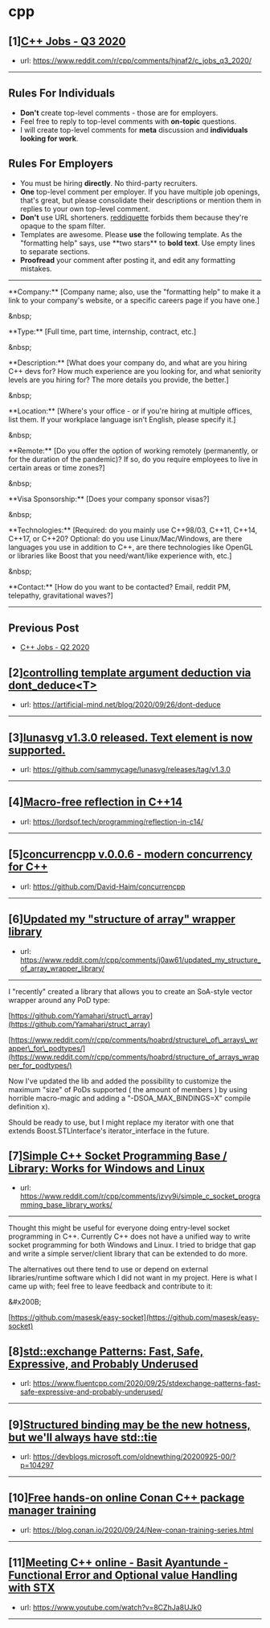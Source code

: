 # cpp
## [1][C++ Jobs - Q3 2020](https://www.reddit.com/r/cpp/comments/hjnaf2/c_jobs_q3_2020/)
- url: https://www.reddit.com/r/cpp/comments/hjnaf2/c_jobs_q3_2020/
---
Rules For Individuals
---------------------

* **Don't** create top-level comments - those are for employers.
* Feel free to reply to top-level comments with **on-topic** questions.
* I will create top-level comments for **meta** discussion and **individuals looking for work**.

Rules For Employers
---------------------

* You must be hiring **directly**. No third-party recruiters.
* **One** top-level comment per employer. If you have multiple job openings, that's great, but please consolidate their descriptions or mention them in replies to your own top-level comment.
* **Don't** use URL shorteners. [reddiquette](https://www.reddithelp.com/en/categories/reddit-101/reddit-basics/reddiquette) forbids them because they're opaque to the spam filter.
* Templates are awesome. Please **use** the following template. As the "formatting help" says, use \*\*two stars\*\* to **bold text**. Use empty lines to separate sections.
* **Proofread** your comment after posting it, and edit any formatting mistakes.

---

\*\*Company:\*\* [Company name; also, use the "formatting help" to make it a link to your company's website, or a specific careers page if you have one.]

&amp;nbsp;

\*\*Type:\*\* [Full time, part time, internship, contract, etc.]

&amp;nbsp;

\*\*Description:\*\* [What does your company do, and what are you hiring C++ devs for? How much experience are you looking for, and what seniority levels are you hiring for? The more details you provide, the better.]

&amp;nbsp;

\*\*Location:\*\* [Where's your office - or if you're hiring at multiple offices, list them. If your workplace language isn't English, please specify it.]

&amp;nbsp;

\*\*Remote:\*\* [Do you offer the option of working remotely (permanently, or for the duration of the pandemic)? If so, do you require employees to live in certain areas or time zones?]

&amp;nbsp;

\*\*Visa Sponsorship:\*\* [Does your company sponsor visas?]

&amp;nbsp;

\*\*Technologies:\*\* [Required: do you mainly use C++98/03, C++11, C++14, C++17, or C++20? Optional: do you use Linux/Mac/Windows, are there languages you use in addition to C++, are there technologies like OpenGL or libraries like Boost that you need/want/like experience with, etc.]

&amp;nbsp;

\*\*Contact:\*\* [How do you want to be contacted? Email, reddit PM, telepathy, gravitational waves?]

---

Previous Post
--------------

* [C++ Jobs - Q2 2020](https://www.reddit.com/r/cpp/comments/ft77lv/c_jobs_q2_2020/)
## [2][controlling template argument deduction via dont_deduce&lt;T&gt;](https://www.reddit.com/r/cpp/comments/j0pgxh/controlling_template_argument_deduction_via_dont/)
- url: https://artificial-mind.net/blog/2020/09/26/dont-deduce
---

## [3][lunasvg v1.3.0 released. Text element is now supported.](https://www.reddit.com/r/cpp/comments/j0j2qg/lunasvg_v130_released_text_element_is_now/)
- url: https://github.com/sammycage/lunasvg/releases/tag/v1.3.0
---

## [4][Macro-free reflection in C++14](https://www.reddit.com/r/cpp/comments/j09q7u/macrofree_reflection_in_c14/)
- url: https://lordsof.tech/programming/reflection-in-c14/
---

## [5][concurrencpp v.0.0.6 - modern concurrency for C++](https://www.reddit.com/r/cpp/comments/j04one/concurrencpp_v006_modern_concurrency_for_c/)
- url: https://github.com/David-Haim/concurrencpp
---

## [6][Updated my "structure of array" wrapper library](https://www.reddit.com/r/cpp/comments/j0aw61/updated_my_structure_of_array_wrapper_library/)
- url: https://www.reddit.com/r/cpp/comments/j0aw61/updated_my_structure_of_array_wrapper_library/
---
I "recently" created a library that allows you to create an SoA-style vector wrapper around any PoD type: 

[https://github.com/Yamahari/struct\_array](https://github.com/Yamahari/struct_array)

[https://www.reddit.com/r/cpp/comments/hoabrd/structure\_of\_arrays\_wrapper\_for\_podtypes/](https://www.reddit.com/r/cpp/comments/hoabrd/structure_of_arrays_wrapper_for_podtypes/)

Now I've updated the lib and added the possibility to customize the maximum "size" of PoDs supported ( the amount of members ) by using horrible macro-magic and adding a "-DSOA\_MAX\_BINDINGS=X" compile definition x). 

Should be ready to use, but I might replace my iterator with one that extends Boost.STLInterface's iterator\_interface in the future.
## [7][Simple C++ Socket Programming Base / Library: Works for Windows and Linux](https://www.reddit.com/r/cpp/comments/izvy9i/simple_c_socket_programming_base_library_works/)
- url: https://www.reddit.com/r/cpp/comments/izvy9i/simple_c_socket_programming_base_library_works/
---
 Thought this might be useful for everyone doing entry-level socket programming in C++. Currently C++ does not have a unified way to write socket programming for both Windows and Linux. I tried to bridge that gap and write a simple server/client library that can be extended to do more.

The alternatives out there tend to use or depend on external libraries/runtime software which I did not want in my project. Here is what I came up with; feel free to leave feedback and contribute to it:

&amp;#x200B;

[https://github.com/masesk/easy-socket](https://github.com/masesk/easy-socket)
## [8][std::exchange Patterns: Fast, Safe, Expressive, and Probably Underused](https://www.reddit.com/r/cpp/comments/izjgdw/stdexchange_patterns_fast_safe_expressive_and/)
- url: https://www.fluentcpp.com/2020/09/25/stdexchange-patterns-fast-safe-expressive-and-probably-underused/
---

## [9][Structured binding may be the new hotness, but we'll always have std::tie](https://www.reddit.com/r/cpp/comments/izr5pf/structured_binding_may_be_the_new_hotness_but/)
- url: https://devblogs.microsoft.com/oldnewthing/20200925-00/?p=104297
---

## [10][Free hands-on online Conan C++ package manager training](https://www.reddit.com/r/cpp/comments/iznhw6/free_handson_online_conan_c_package_manager/)
- url: https://blog.conan.io/2020/09/24/New-conan-training-series.html
---

## [11][Meeting C++ online - Basit Ayantunde - Functional Error and Optional value Handling with STX](https://www.reddit.com/r/cpp/comments/izfknm/meeting_c_online_basit_ayantunde_functional_error/)
- url: https://www.youtube.com/watch?v=8CZhJa8UJk0
---

